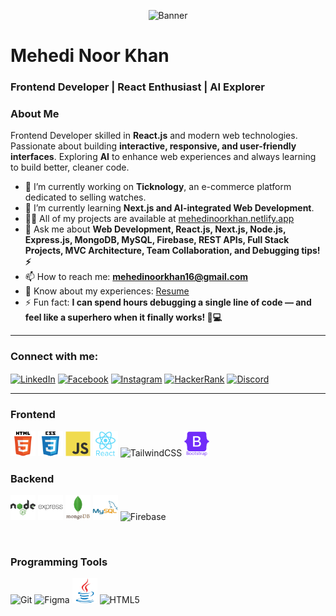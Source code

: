 <p align="center">
  <img src="https://i.ibb.co.com/39GbbKX2/upscalemedia-transformed-1.png" width="100%" height="200px" alt="Banner"/>
</p>

<h1 align="left">Mehedi Noor Khan</h1>
<h3 align="left">Frontend Developer | React Enthusiast | AI Explorer</h3>

### About Me
Frontend Developer skilled in **React.js** and modern web technologies. Passionate about building **interactive, responsive, and user-friendly interfaces**. Exploring **AI** to enhance web experiences and always learning to build better, cleaner code.

- 🔭 I’m currently working on **Ticknology**, an e-commerce platform dedicated to selling watches.  
- 🌱 I’m currently learning **Next.js and AI-integrated Web Development**.  
- 👨‍💻 All of my projects are available at [mehedinoorkhan.netlify.app](https://mehedinoorkhan.netlify.app)  
- 💬 Ask me about **Web Development, React.js, Next.js, Node.js, Express.js, MongoDB, MySQL, Firebase, REST APIs, Full Stack Projects, MVC Architecture, Team Collaboration, and Debugging tips! ⚡**  
- 📫 How to reach me: **mehedinoorkhan16@gmail.com**  
- 📄 Know about my experiences: [Resume](https://drive.google.com/file/d/1HLkFtSUh6LWZ1in4BuLwQSMJO1g8WPO4/view?usp=sharing)  
- ⚡ Fun fact: **I can spend hours debugging a single line of code — and feel like a superhero when it finally works! 💪💻**

---

<h3 align="left">Connect with me:</h3>
<p align="left">
<a href="https://linkedin.com/in/mehedinoorkhan16" target="blank"><img align="center" src="https://raw.githubusercontent.com/rahuldkjain/github-profile-readme-generator/master/src/images/icons/Social/linked-in-alt.svg" alt="LinkedIn" height="30" width="40" /></a>
<a href="https://fb.com/mehedinoorkhan" target="blank"><img align="center" src="https://raw.githubusercontent.com/rahuldkjain/github-profile-readme-generator/master/src/images/icons/Social/facebook.svg" alt="Facebook" height="30" width="40" /></a>
<a href="https://instagram.com/mehedinoor5" target="blank"><img align="center" src="https://raw.githubusercontent.com/rahuldkjain/github-profile-readme-generator/master/src/images/icons/Social/instagram.svg" alt="Instagram" height="30" width="40" /></a>
<a href="https://www.hackerrank.com/mehedinoorkhan" target="blank"><img align="center" src="https://raw.githubusercontent.com/rahuldkjain/github-profile-readme-generator/master/src/images/icons/Social/hackerrank.svg" alt="HackerRank" height="30" width="40" /></a>
<a href="https://discord.gg/mCwUhTwt" target="blank"><img align="center" src="https://raw.githubusercontent.com/rahuldkjain/github-profile-readme-generator/master/src/images/icons/Social/discord.svg" alt="Discord" height="30" width="40" /></a>
</p>

---

<h3 align="left">Frontend</h3>
<p align="left">
<img src="https://raw.githubusercontent.com/devicons/devicon/master/icons/html5/html5-original-wordmark.svg" alt="HTML5" width="40" height="40"/>
<img src="https://raw.githubusercontent.com/devicons/devicon/master/icons/css3/css3-original-wordmark.svg" alt="CSS3" width="40" height="40"/>
<img src="https://raw.githubusercontent.com/devicons/devicon/master/icons/javascript/javascript-original.svg" alt="JavaScript" width="40" height="40"/>
<img src="https://raw.githubusercontent.com/devicons/devicon/master/icons/react/react-original-wordmark.svg" alt="React" width="40" height="40"/>
<img src="https://www.vectorlogo.zone/logos/tailwindcss/tailwindcss-icon.svg" alt="TailwindCSS" width="40" height="40"/>
<img src="https://raw.githubusercontent.com/devicons/devicon/master/icons/bootstrap/bootstrap-plain-wordmark.svg" alt="Bootstrap" width="40" height="40"/>
</p>

<h3 align="left">Backend</h3>
<p align="left">
<img src="https://raw.githubusercontent.com/devicons/devicon/master/icons/nodejs/nodejs-original-wordmark.svg" alt="NodeJS" width="40" height="40"/>
<img src="https://raw.githubusercontent.com/devicons/devicon/master/icons/express/express-original-wordmark.svg" alt="Express" width="40" height="40"/>
<img src="https://raw.githubusercontent.com/devicons/devicon/master/icons/mongodb/mongodb-original-wordmark.svg" alt="MongoDB" width="40" height="40"/>
<img src="https://raw.githubusercontent.com/devicons/devicon/master/icons/mysql/mysql-original-wordmark.svg" alt="MySQL" width="40" height="40"/>
<img src="https://www.vectorlogo.zone/logos/firebase/firebase-icon.svg" alt="Firebase" width="40" height="40"/>
</p>

<br> <!-- Added extra gap -->

<h3 align="left">Programming Tools</h3>
<p align="left">
<img src="https://www.vectorlogo.zone/logos/git-scm/git-scm-icon.svg" alt="Git" width="40" height="40"/>
<img src="https://www.vectorlogo.zone/logos/figma/figma-icon.svg" alt="Figma" width="40" height="40"/>
<img src="https://raw.githubusercontent.com/devicons/devicon/master/icons/java/java-original.svg" alt="Java" width="40" height="40"/>
<img src="https://www.w3.org/html/logo/downloads/HTML5_Logo_512.png" alt="HTML5" width="40" height="40"/>
</p>
